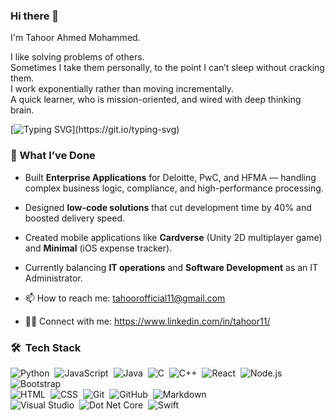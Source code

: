 ### Hi there 👋

I'm Tahoor Ahmed Mohammed. 

I like solving problems of others.  
Sometimes I take them personally, to the point I can’t sleep without cracking them.  
I work exponentially rather than moving incrementally.  
A quick learner, who is mission-oriented, and wired with deep thinking brain.  

[![Typing SVG](https://readme-typing-svg.herokuapp.com?font=Architects+Daughter&color=0BB3BD&size=30&lines=Interested+to+work+in---;ML+AI+and+ANYTHING!!!)](https://git.io/typing-svg)
### 🚀 What I’ve Done  
- Built **Enterprise Applications** for Deloitte, PwC, and HFMA — handling complex business logic, compliance, and high-performance processing.  
- Designed **low-code solutions** that cut development time by 40% and boosted delivery speed.  
- Created mobile applications like **Cardverse** (Unity 2D multiplayer game) and **Minimal** (iOS expense tracker).  
- Currently balancing **IT operations** and **Software Development** as an IT Administrator.  

- 📫 How to reach me: tahoorofficial11@gmail.com
- 🤝🏻 Connect with me: https://www.linkedin.com/in/tahoor11/

### 🛠 &nbsp;Tech Stack

![Python](https://img.shields.io/badge/-Python-05122A?style=flat&logo=python)&nbsp;
![JavaScript](https://img.shields.io/badge/-JavaScript-05122A?style=flat&logo=javascript)&nbsp;
![Java](https://img.shields.io/badge/-Java-05122A?style=flat&logo=Java&logoColor=FFA518)&nbsp;
![C](https://img.shields.io/badge/-C-05122A?style=flat&logo=C&logoColor=A8B9CC)&nbsp;
![C++](https://img.shields.io/badge/-C++-05122A?style=flat&logo=C%2B%2B&logoColor=00599C)&nbsp;
![React](https://img.shields.io/badge/-React-05122A?style=flat&logo=react)&nbsp;
![Node.js](https://img.shields.io/badge/-Node.js-05122A?style=flat&logo=node.js)&nbsp;
![Bootstrap](https://img.shields.io/badge/-Bootstrap-05122A?style=flat&logo=bootstrap&logoColor=563D7C)\
![HTML](https://img.shields.io/badge/-HTML-05122A?style=flat&logo=HTML5)&nbsp;
![CSS](https://img.shields.io/badge/-CSS-05122A?style=flat&logo=CSS3&logoColor=1572B6)&nbsp;
![Git](https://img.shields.io/badge/-Git-05122A?style=flat&logo=git)&nbsp;
![GitHub](https://img.shields.io/badge/-GitHub-05122A?style=flat&logo=github)&nbsp;
![Markdown](https://img.shields.io/badge/-Markdown-05122A?style=flat&logo=markdown)\
![Visual Studio](https://img.shields.io/badge/-Visual%20Studio-05122A?style=flat&logo=visual-studio&logoColor=007ACC)&nbsp;
![Dot Net Core](https://img.shields.io/badge/-.NETCore-05122A?style=flat&logo=dotnet)&nbsp;
![Swift](https://img.shields.io/badge/-.Swift-05122A?style=flat&logo=swift)&nbsp;

